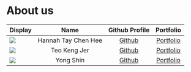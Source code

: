 # About us

Display |        Name         |             Github Profile             | Portfolio 
--------|:-------------------:|:--------------------------------------:|:---------:
![](https://via.placeholder.com/100.png?text=Photo) | Hannah Tay Chen Hee | [Github](https://github.com/hannahtay) | [Portfolio](docs/team/hannahtay.md)
![](https://via.placeholder.com/100.png?text=Photo) | Teo Keng Jer | [Github](https://github.com/teokj) | [Portfolio](teokj.md)
![](https://via.placeholder.com/100.png?text=Photo) | Yong Shin | [Github](https://github.com/Yshinprograms) | [Portfolio](docs/team/yshinprograms.md)

